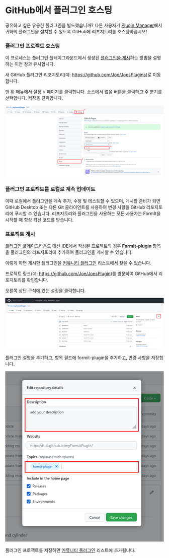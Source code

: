 # GitHub에서 플러그인 호스팅

공유하고 싶은 유용한 플러그인을 빌드했습니까? 다른 사용자가 [Plugin Manager](../../how-to-use-plug-ins.md#plugin-manager)에서 귀하의 플러그인을 설치할 수 있도록 GitHub에 리포지토리를 호스팅하십시오!

### 플러그인 프로젝트 호스팅

이 프로세스는 플러그인 플레이그라운드에서 생성된 [플러그인을 게시](../your-first-plugin/publishing-your-project.md)하는 방법을 설명하는 이전 장과 유사합니다.

새 GitHub 플러그인 리포지토리(예: https://github.com/Joe/JoesPlugins)로 이동합니다.

맨 위 메뉴에서 설정 > 페이지를 클릭합니다. 소스에서 없음 버튼을 클릭하고 주 분기를 선택합니다. 저장을 클릭합니다.

![](<../../../.gitbook/assets/image (74).png>)

### 플러그인 프로젝트를 로컬로 계속 업데이트

이때 로컬에서 플러그인을 계속 추가, 수정 및 테스트할 수 있으며, 게시할 준비가 되면 GitHub Desktop 또는 다른 Git 클라이언트를 사용하여 변경 사항을 GitHub 리포지토리에 푸시할 수 있습니다. 리포지토리와 플러그인을 사용하는 모든 사용자는 FormIt을 시작할 때 항상 최신 코드를 받습니다.

### 프로젝트 게시

[플러그인 플레이그라운드](../your-first-plugin/plugin-playground.md) 대신 IDE에서 작성된 프로젝트의 경우 **FormIt-plugin** 항목을 플러그인의 리포지토리에 추가하여 플러그인을 게시할 수 있습니다.

이렇게 하면 게시한 플러그인을 [커뮤니티 플러그인](../../example-1/formit-plugin-community.md) 리스트에서 찾을 수 있습니다.

프로젝트 링크(예: https://github.com/Joe/JoesPlugin)를 방문하여 GitHub에서 리포지토리를 확인합니다.

오른쪽 상단 구석에 있는 설정을 클릭합니다.

![](<../../../.gitbook/assets/image (39).png>)

플러그인 설명을 추가하고, 항목 필드에 formit-plugin을 추가하고, 변경 사항을 저장합니다.

![](<../../../.gitbook/assets/image (54).png>)

플러그인 프로젝트를 저장하면 [커뮤니티 플러그인](https://github.com/topics/formit-plugin) 리스트에 추가됩니다.

###
